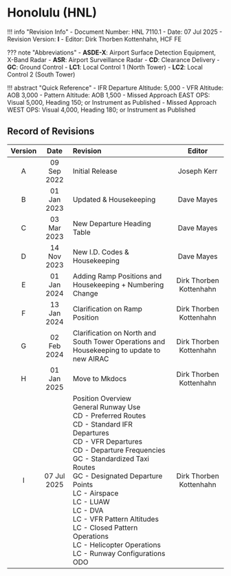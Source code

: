 # Honolulu (HNL)

!!! info "Revision Info"
    - Document Number: HNL 7110.1
    - Date: 07 Jul 2025
    - Revision Version: **I**
    - Editor: Dirk Thorben Kottenhahn, HCF FE

??? note "Abbreviations"
    - **ASDE-X**: Airport Surface Detection Equipment, X-Band Radar
    - **ASR**: Airport Surveillance Radar
    - **CD**: Clearance Delivery
    - **GC**: Ground Control
    - **LC1**: Local Control 1 (North Tower)
    - **LC2**: Local Control 2 (South Tower)

!!! abstract "Quick Reference"
    - IFR Departure Altitude: 5,000
    - VFR Altitude: AOB 3,000
    - Pattern Altitude: AOB 1,500
    - Missed Approach EAST OPS: Visual 5,000, Heading 150; or Instrument as Published
    - Missed Approach WEST OPS: Visual 4,000, Heading 180; or Instrument as Published

## Record of Revisions

| Version | Date | Revision | Editor |
|:---:|:---:|:---|:---:|
| A | 09 Sep 2022 | Initial Release | Joseph Kerr |
| B | 01 Jan 2023 | Updated & Housekeeping | Dave Mayes |
| C | 03 Mar 2023 | New Departure Heading Table | Dave Mayes |
| D | 14 Nov 2023 | New I.D. Codes & Housekeeping | Dave Mayes |
| E | 01 Jan 2024 | Adding Ramp Positions and Housekeeping + Numbering Change | Dirk Thorben Kottenhahn |
| F | 13 Jan 2024 | Clarification on Ramp Position | Dirk Thorben Kottenhahn |
| G | 02 Feb 2024 | Clarification on North and South Tower Operations and Housekeeping to update to new AIRAC | Dirk Thorben Kottenhahn |
| H | 01 Jan 2025 | Move to Mkdocs | Dirk Thorben Kottenhahn |
| I | 07 Jul 2025 | Position Overview<br>General Runway Use<br>CD - Preferred Routes<br>CD - Standard IFR Departures<br>CD - VFR Departures<br>CD - Departure Frequencies<br>GC - Standardized Taxi Routes<br>GC - Designated Departure Points<br>LC - Airspace<br>LC - LUAW<br>LC - DVA<br>LC - VFR Pattern Altitudes<br>LC - Closed Pattern Operations<br>LC - Helicopter Operations<br>LC - Runway Configurations<br>ODO | Dirk Thorben Kottenhahn |
